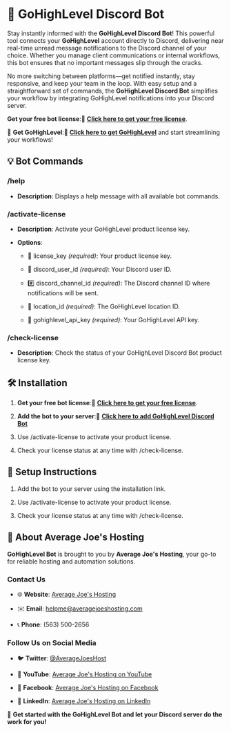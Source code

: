 🚀 **GoHighLevel Discord Bot**
==============================

Stay instantly informed with the **GoHighLevel Discord Bot**! This powerful tool connects your **GoHighLevel** account directly to Discord, delivering near real-time unread message notifications to the Discord channel of your choice. Whether you manage client communications or internal workflows, this bot ensures that no important messages slip through the cracks.

No more switching between platforms—get notified instantly, stay responsive, and keep your team in the loop. With easy setup and a straightforward set of commands, the **GoHighLevel Discord Bot** simplifies your workflow by integrating GoHighLevel notifications into your Discord server.

**Get your free bot license**:🔗 [**Click here to get your free license**](https://averagejoeshosting.com/portal/order/discord-bots-and-services/109).

🌟 **Get GoHighLevel**:🔗 [**Click here to get GoHighLevel**](https://www.gohighlevel.com) and start streamlining your workflows!

💡 **Bot Commands**
-------------------

### /help

*   **Description**: Displays a help message with all available bot commands.
    

### /activate-license

*   **Description**: Activate your GoHighLevel product license key.
    
*   **Options**:
    
    *   🔑 license\_key _(required)_: Your product license key.
        
    *   👤 discord\_user\_id _(required)_: Your Discord user ID.
        
    *   #️⃣ discord\_channel\_id _(required)_: The Discord channel ID where notifications will be sent.
        
    *   📍 location\_id _(required)_: The GoHighLevel location ID.
        
    *   🔐 gohighlevel\_api\_key _(required)_: Your GoHighLevel API key.
        

### /check-license

*   **Description**: Check the status of your GoHighLevel Discord Bot product license key.
    

🛠 **Installation**
-------------------

1.  **Get your free bot license**:🔗 [**Click here to get your free license**](https://averagejoeshosting.com/portal/order/discord-bots-and-services/109).
    
2.  **Add the bot to your server**:🔗 [**Click here to add GoHighLevel Discord Bot**](https://discord.com/oauth2/authorize?client_id=1291943904853098508&permissions=26624&response_type=code&redirect_uri=https://averagejoeshosting.com&integration_type=0&scope=messages.read+applications.commands+bot)
    
3.  Use /activate-license to activate your product license.
    
4.  Check your license status at any time with /check-license.


📝 **Setup Instructions**
-------------------------

1.  Add the bot to your server using the installation link.
    
2.  Use /activate-license to activate your product license.
    
3.  Check your license status at any time with /check-license.
    

💼 **About Average Joe's Hosting**
----------------------------------

**GoHighLevel Bot** is brought to you by **Average Joe's Hosting**, your go-to for reliable hosting and automation solutions.

### **Contact Us**

*   🌐 **Website**: [Average Joe's Hosting](https://averagejoeshosting.com)
    
*   ✉️ **Email**: helpme@averagejoeshosting.com
    
*   📞 **Phone**: (563) 500-2656
    

### **Follow Us on Social Media**

*   🐦 **Twitter**: [@AverageJoesHost](https://twitter.com/AverageJoesHost)
    
*   🎥 **YouTube**: [Average Joe's Hosting on YouTube](https://www.youtube.com/@AverageJoesHosting)
    
*   👥 **Facebook**: [Average Joe's Hosting on Facebook](https://facebook.com/AverageJoesHosting)
    
*   💼 **LinkedIn**: [Average Joe's Hosting on LinkedIn](https://linkedin.com/company/AverageJoesHosting)
    

🎉 **Get started with the GoHighLevel Bot and let your Discord server do the work for you!**